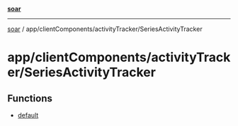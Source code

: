[**soar**](../../../../README.md)

***

[soar](../../../../modules.md) / app/clientComponents/activityTracker/SeriesActivityTracker

# app/clientComponents/activityTracker/SeriesActivityTracker

## Functions

- [default](functions/default.md)
